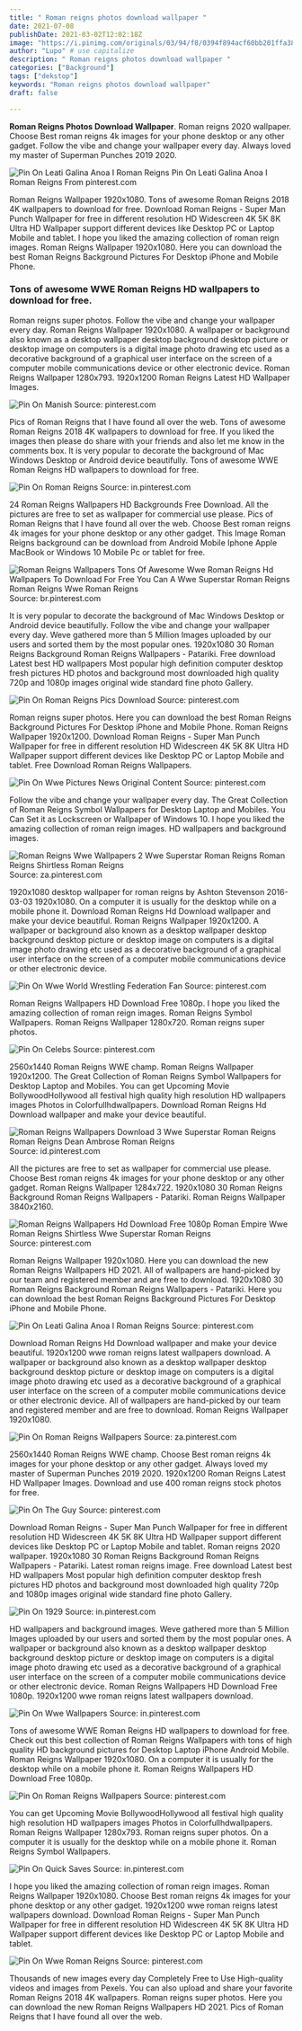 ```yaml
---
title: " Roman reigns photos download wallpaper "
date: 2021-07-08
publishDate: 2021-03-02T12:02:18Z
image: "https://i.pinimg.com/originals/03/94/f8/0394f894acf60bb201ffa38c0a143f93.jpg"
author: "Lupo" # use capitalize
description: " Roman reigns photos download wallpaper "
categories: ["Background"]
tags: ["dekstop"]
keywords: "Roman reigns photos download wallpaper"
draft: false

---
```



**Roman Reigns Photos Download Wallpaper**. Roman reigns 2020 wallpaper. Choose Best roman reigns 4k images for your phone desktop or any other gadget. Follow the vibe and change your wallpaper every day. Always loved my master of Superman Punches 2019 2020.

![Pin On Leati Galina Anoa I Roman Reigns](https://i.pinimg.com/originals/91/5e/d2/915ed2f49c8ab07e4c1ae0ba59899051.jpg "Pin On Leati Galina Anoa I Roman Reigns")
Pin On Leati Galina Anoa I Roman Reigns From pinterest.com


Roman Reigns Wallpaper 1920x1080. Tons of awesome Roman Reigns 2018 4K wallpapers to download for free. Download Roman Reigns - Super Man Punch Wallpaper for free in different resolution HD Widescreen 4K 5K 8K Ultra HD Wallpaper support different devices like Desktop PC or Laptop Mobile and tablet. I hope you liked the amazing collection of roman reign images. Roman Reigns Wallpaper 1920x1080. Here you can download the best Roman Reigns Background Pictures For Desktop iPhone and Mobile Phone.

### Tons of awesome WWE Roman Reigns HD wallpapers to download for free.

Roman reigns super photos. Follow the vibe and change your wallpaper every day. Roman Reigns Wallpaper 1920x1080. A wallpaper or background also known as a desktop wallpaper desktop background desktop picture or desktop image on computers is a digital image photo drawing etc used as a decorative background of a graphical user interface on the screen of a computer mobile communications device or other electronic device. Roman Reigns Wallpaper 1280x793. 1920x1200 Roman Reigns Latest HD Wallpaper Images.


![Pin On Manish](https://i.pinimg.com/originals/9b/96/c0/9b96c081e8e2a2bf7dc214952f2a26aa.jpg "Pin On Manish")
Source: pinterest.com

Pics of Roman Reigns that I have found all over the web. Tons of awesome Roman Reigns 2018 4K wallpapers to download for free. If you liked the images then please do share with your friends and also let me know in the comments box. It is very popular to decorate the background of Mac Windows Desktop or Android device beautifully. Tons of awesome WWE Roman Reigns HD wallpapers to download for free.

![Pin On Roman Reigns](https://i.pinimg.com/736x/99/4e/af/994eaf5beb8afcd9be3f6f4e9d31f6ec.jpg "Pin On Roman Reigns")
Source: in.pinterest.com

24 Roman Reigns Wallpapers HD Backgrounds Free Download. All the pictures are free to set as wallpaper for commercial use please. Pics of Roman Reigns that I have found all over the web. Choose Best roman reigns 4k images for your phone desktop or any other gadget. This Image Roman Reigns background can be download from Android Mobile Iphone Apple MacBook or Windows 10 Mobile Pc or tablet for free.

![Roman Reigns Wallpapers Tons Of Awesome Wwe Roman Reigns Hd Wallpapers To Download For Free You Can A Wwe Superstar Roman Reigns Roman Reigns Wwe Roman Reigns](https://i.pinimg.com/736x/a1/c0/e2/a1c0e2820d0413be416a97b6d9eae4cb.jpg "Roman Reigns Wallpapers Tons Of Awesome Wwe Roman Reigns Hd Wallpapers To Download For Free You Can A Wwe Superstar Roman Reigns Roman Reigns Wwe Roman Reigns")
Source: br.pinterest.com

It is very popular to decorate the background of Mac Windows Desktop or Android device beautifully. Follow the vibe and change your wallpaper every day. Weve gathered more than 5 Million Images uploaded by our users and sorted them by the most popular ones. 1920x1080 30 Roman Reigns Background Roman Reigns Wallpapers - Patariki. Free download Latest best HD wallpapers Most popular high definition computer desktop fresh pictures HD photos and background most downloaded high quality 720p and 1080p images original wide standard fine photo Gallery.

![Pin On Roman Reigns Pics Download](https://i.pinimg.com/originals/0e/35/b1/0e35b12e9130cf87d1bc17adad79fdc3.jpg "Pin On Roman Reigns Pics Download")
Source: pinterest.com

Roman reigns super photos. Here you can download the best Roman Reigns Background Pictures For Desktop iPhone and Mobile Phone. Roman Reigns Wallpaper 1920x1200. Download Roman Reigns - Super Man Punch Wallpaper for free in different resolution HD Widescreen 4K 5K 8K Ultra HD Wallpaper support different devices like Desktop PC or Laptop Mobile and tablet. Free Download Roman Reigns Wallpapers.

![Pin On Wwe Pictures News Original Content](https://i.pinimg.com/originals/13/29/61/132961c4a1e5013feb4780f1b24869bd.jpg "Pin On Wwe Pictures News Original Content")
Source: pinterest.com

Follow the vibe and change your wallpaper every day. The Great Collection of Roman Reigns Symbol Wallpapers for Desktop Laptop and Mobiles. You Can Set it as Lockscreen or Wallpaper of Windows 10. I hope you liked the amazing collection of roman reign images. HD wallpapers and background images.

![Roman Reigns Wwe Wallpapers 2 Wwe Superstar Roman Reigns Roman Reigns Shirtless Roman Reigns](https://i.pinimg.com/originals/78/eb/24/78eb24f80c91f7773ceca96a0ad533b1.jpg "Roman Reigns Wwe Wallpapers 2 Wwe Superstar Roman Reigns Roman Reigns Shirtless Roman Reigns")
Source: za.pinterest.com

1920x1080 desktop wallpaper for roman reigns by Ashton Stevenson 2016-03-03 1920x1080. On a computer it is usually for the desktop while on a mobile phone it. Download Roman Reigns Hd Download wallpaper and make your device beautiful. Roman Reigns Wallpaper 1920x1200. A wallpaper or background also known as a desktop wallpaper desktop background desktop picture or desktop image on computers is a digital image photo drawing etc used as a decorative background of a graphical user interface on the screen of a computer mobile communications device or other electronic device.

![Pin On Wwe World Wrestling Federation Fan](https://i.pinimg.com/originals/f2/29/1c/f2291c88266f81c38e949ca8bd128e13.jpg "Pin On Wwe World Wrestling Federation Fan")
Source: pinterest.com

Roman Reigns Wallpapers HD Download Free 1080p. I hope you liked the amazing collection of roman reign images. Roman Reigns Symbol Wallpapers. Roman Reigns Wallpaper 1280x720. Roman reigns super photos.

![Pin On Celebs](https://i.pinimg.com/originals/98/87/de/9887deb8ae9431565e552be6f2b598d4.jpg "Pin On Celebs")
Source: pinterest.com

2560x1440 Roman Reigns WWE champ. Roman Reigns Wallpaper 1920x1200. The Great Collection of Roman Reigns Symbol Wallpapers for Desktop Laptop and Mobiles. You can get Upcoming Movie BollywoodHollywood all festival high quality high resolution HD wallpapers images Photos in Colorfullhdwallpapers. Download Roman Reigns Hd Download wallpaper and make your device beautiful.

![Roman Reigns Wallpapers Download 3 Wwe Superstar Roman Reigns Roman Reigns Dean Ambrose Roman Reigns](https://i.pinimg.com/originals/c3/ff/8b/c3ff8bfbe9ab5ad37bb093482bce901a.jpg "Roman Reigns Wallpapers Download 3 Wwe Superstar Roman Reigns Roman Reigns Dean Ambrose Roman Reigns")
Source: id.pinterest.com

All the pictures are free to set as wallpaper for commercial use please. Choose Best roman reigns 4k images for your phone desktop or any other gadget. Roman Reigns Wallpaper 1284x722. 1920x1080 30 Roman Reigns Background Roman Reigns Wallpapers - Patariki. Roman Reigns Wallpaper 3840x2160.

![Roman Reigns Wallpapers Hd Download Free 1080p Roman Empire Wwe Roman Reigns Shirtless Wwe Superstar Roman Reigns](https://i.pinimg.com/originals/b6/53/9f/b6539fac90705e6d3ae23dee0dc50d73.jpg "Roman Reigns Wallpapers Hd Download Free 1080p Roman Empire Wwe Roman Reigns Shirtless Wwe Superstar Roman Reigns")
Source: pinterest.com

Roman Reigns Wallpaper 1920x1080. Here you can download the new Roman Reigns Wallpapers HD 2021. All of wallpapers are hand-picked by our team and registered member and are free to download. 1920x1080 30 Roman Reigns Background Roman Reigns Wallpapers - Patariki. Here you can download the best Roman Reigns Background Pictures For Desktop iPhone and Mobile Phone.

![Pin On Leati Galina Anoa I Roman Reigns](https://i.pinimg.com/originals/91/5e/d2/915ed2f49c8ab07e4c1ae0ba59899051.jpg "Pin On Leati Galina Anoa I Roman Reigns")
Source: pinterest.com

Download Roman Reigns Hd Download wallpaper and make your device beautiful. 1920x1200 wwe roman reigns latest wallpapers download. A wallpaper or background also known as a desktop wallpaper desktop background desktop picture or desktop image on computers is a digital image photo drawing etc used as a decorative background of a graphical user interface on the screen of a computer mobile communications device or other electronic device. All of wallpapers are hand-picked by our team and registered member and are free to download. Roman Reigns Wallpaper 1920x1080.

![Pin On Roman Reigns Wallpapers](https://i.pinimg.com/originals/a7/d0/30/a7d0308cd0b68e16f5ecc6d6bdd59f1c.jpg "Pin On Roman Reigns Wallpapers")
Source: za.pinterest.com

2560x1440 Roman Reigns WWE champ. Choose Best roman reigns 4k images for your phone desktop or any other gadget. Always loved my master of Superman Punches 2019 2020. 1920x1200 Roman Reigns Latest HD Wallpaper Images. Download and use 400 roman reigns stock photos for free.

![Pin On The Guy](https://i.pinimg.com/564x/5e/02/0b/5e020b263567152673eea27d54165586.jpg "Pin On The Guy")
Source: pinterest.com

Download Roman Reigns - Super Man Punch Wallpaper for free in different resolution HD Widescreen 4K 5K 8K Ultra HD Wallpaper support different devices like Desktop PC or Laptop Mobile and tablet. Roman reigns 2020 wallpaper. 1920x1080 30 Roman Reigns Background Roman Reigns Wallpapers - Patariki. Latest roman reigns image. Free download Latest best HD wallpapers Most popular high definition computer desktop fresh pictures HD photos and background most downloaded high quality 720p and 1080p images original wide standard fine photo Gallery.

![Pin On 1929](https://i.pinimg.com/originals/b7/4c/54/b74c549ba834ec103ff9d088bcac650c.png "Pin On 1929")
Source: in.pinterest.com

HD wallpapers and background images. Weve gathered more than 5 Million Images uploaded by our users and sorted them by the most popular ones. A wallpaper or background also known as a desktop wallpaper desktop background desktop picture or desktop image on computers is a digital image photo drawing etc used as a decorative background of a graphical user interface on the screen of a computer mobile communications device or other electronic device. Roman Reigns Wallpapers HD Download Free 1080p. 1920x1200 wwe roman reigns latest wallpapers download.

![Pin On Wwe Wallpapers](https://i.pinimg.com/736x/88/24/3a/88243aceae6fbd8fc1ce879c78eeb720.jpg "Pin On Wwe Wallpapers")
Source: in.pinterest.com

Tons of awesome WWE Roman Reigns HD wallpapers to download for free. Check out this best collection of Roman Reigns Wallpapers with tons of high quality HD background pictures for Desktop Laptop iPhone Android Mobile. Roman Reigns Wallpaper 1920x1080. On a computer it is usually for the desktop while on a mobile phone it. Roman Reigns Wallpapers HD Download Free 1080p.

![Pin On Roman Reigns Wallpapers](https://i.pinimg.com/474x/b9/8f/ea/b98feaf08ae0add9eadade75da6206ea.jpg "Pin On Roman Reigns Wallpapers")
Source: pinterest.com

You can get Upcoming Movie BollywoodHollywood all festival high quality high resolution HD wallpapers images Photos in Colorfullhdwallpapers. Roman Reigns Wallpaper 1280x793. Roman reigns super photos. On a computer it is usually for the desktop while on a mobile phone it. Roman Reigns Symbol Wallpapers.

![Pin On Quick Saves](https://i.pinimg.com/736x/2e/30/64/2e30647b1ebd4e4f3663f13d0143787d.jpg "Pin On Quick Saves")
Source: in.pinterest.com

I hope you liked the amazing collection of roman reign images. Roman Reigns Wallpaper 1920x1080. Choose Best roman reigns 4k images for your phone desktop or any other gadget. 1920x1200 wwe roman reigns latest wallpapers download. Download Roman Reigns - Super Man Punch Wallpaper for free in different resolution HD Widescreen 4K 5K 8K Ultra HD Wallpaper support different devices like Desktop PC or Laptop Mobile and tablet.

![Pin On Wwe Roman Reigns](https://i.pinimg.com/originals/03/94/f8/0394f894acf60bb201ffa38c0a143f93.jpg "Pin On Wwe Roman Reigns")
Source: pinterest.com

Thousands of new images every day Completely Free to Use High-quality videos and images from Pexels. You can also upload and share your favorite Roman Reigns 2018 4K wallpapers. Roman reigns super photos. Here you can download the new Roman Reigns Wallpapers HD 2021. Pics of Roman Reigns that I have found all over the web.

